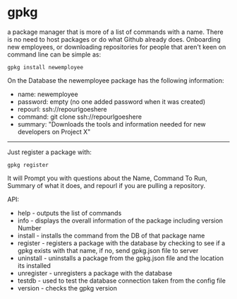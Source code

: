 # gpkg
a package manager that is more of a list of commands with a name. There is no need to host packages or do what Github already does. Onboarding new employees, or downloading repositories for people that aren't keen on command line can be simple as:

```
gpkg install newemployee
```

On the Database the newemployee package has the following information:

- name: newemployee
- password: empty (no one added password when it was created)
- repourl: ssh://repourlgoeshere
- command: git clone ssh://repourlgoeshere
- summary: "Downloads the tools and information needed for new developers on Project X"

-----

Just register a package with:

```
gpkg register
```

It will Prompt you with questions about the Name, Command To Run, Summary of what it does, and repourl if you are pulling a repository.





API:

- help - outputs the list of commands
- info - displays the overall information of the package including version Number
- install - installs the command from the DB of that package name
- register - registers a package with the database by checking to see if a gpkg exists with that name, if no, send gpkg.json file to server
- uninstall - uninstalls a package from the gpkg.json file and the location its installed
- unregister - unregisters a package with the database
- testdb - used to test the database connection taken from the config file
- version - checks the gpkg version

